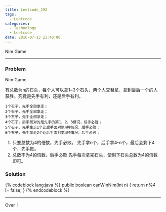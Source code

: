 ```yaml
---
title: Leetcode_292
tags:
  - Leetcode
categories:
  - Technology
  - Leetcode
date: 2016-07-13 21:40:00
---
```

Nim Game

<!-- more -->

***

### Problem
Nim Game

有总数为n的石头，每个人可以拿1~3个石头，两个人交替拿，拿到最后一个的人获胜。究竟是先手有利，还是后手有利。

	1个石子，先手全部拿走；
	2个石子，先手全部拿走；
	3个石子，先手全部拿走；
	4个石子，后手面对的是先手的第1，2，3情况，后手必胜；
	5个石子，先手拿走1个让后手面对第4种情况，后手必败；
	6个石子，先手拿走2个让后手面对第4种情况，后手必败；

1. 只要总数为4的倍数，先手必败。
先手拿n个，后手拿4-n个，最后会剩下4个，先手败。
2. 总数不为4的倍数，后手必败
先手每次拿完石头，使剩下石头总数为4的倍数即可。


### Solution

{% codeblock lang:java  %}
public boolean canWinNim(int n) {
	return n%4 != false;
}
{% endcodeblock %}


*** 

Over！










































